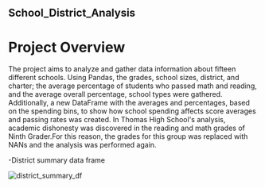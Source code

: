 ## School_District_Analysis
# Project Overview
The project aims to analyze and gather data information about fifteen different schools. Using Pandas, the grades, school sizes, district, and charter; the average percentage of students who passed math and reading, and the average overall percentage, school types were gathered. Additionally,  a new DataFrame with the averages and percentages, based on the spending bins, to show how school spending affects score averages and passing rates was created. In Thomas High School's analysis, academic dishonesty was discovered in the reading and math grades of Ninth Grader.For this reason, the grades for this group was replaced with NANs and the analysis was performed again.

 -District summary data frame
 
 ![district_summary_df](https://user-images.githubusercontent.com/84139825/171024387-a242f839-f259-461f-bef4-9767d11e787d.PNG)
